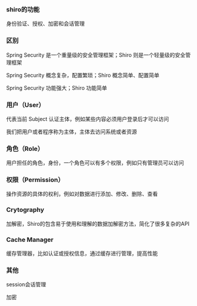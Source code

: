 
### shiro的功能

身份验证、授权、加密和会话管理

### 区别

Spring Security 是一个重量级的安全管理框架；Shiro 则是一个轻量级的安全管理框架

Spring Security 概念复杂，配置繁琐；Shiro 概念简单、配置简单

Spring Security 功能强大；Shiro 功能简单




### 用户（User）

代表当前 Subject 认证主体，例如某些内容必须用户登录后才可以访问

我们把用户或者程序称为主体，主体去访问系统或者资源

### 角色（Role）

用户担任的角色，身份，一个角色可以有多个权限，例如只有管理员可以访问

### 权限（Permission）

操作资源的具体的权利，例如对数据进行添加、修改、删除、查看

### Crytography

加解密，Shiro的包含易于使用和理解的数据加解密方法，简化了很多复杂的API

### Cache Manager

缓存管理器，比如认证或授权信息，通过缓存进行管理，提高性能

### 其他

session会话管理

加密
